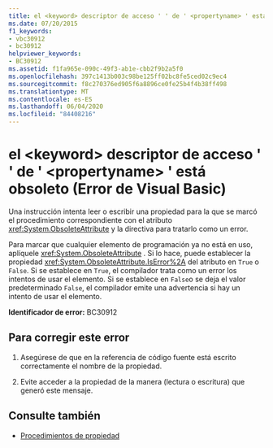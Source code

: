 ```yaml
---
title: el <keyword> descriptor de acceso ' ' de ' <propertyname> ' está obsoleto (Error de Visual Basic)
ms.date: 07/20/2015
f1_keywords:
- vbc30912
- bc30912
helpviewer_keywords:
- BC30912
ms.assetid: f1fa965e-090c-49f3-ab1e-cbb2f9b2a5f0
ms.openlocfilehash: 397c1413b003c98be125ff02bc8fe5ced02c9ec4
ms.sourcegitcommit: f8c270376ed905f6a8896ce0fe25b4f4b38ff498
ms.translationtype: MT
ms.contentlocale: es-ES
ms.lasthandoff: 06/04/2020
ms.locfileid: "84408216"
---
```

# <a name="keyword-accessor-of-propertyname-is-obsolete-visual-basic-error"></a>el \<keyword> descriptor de acceso ' ' de ' \<propertyname> ' está obsoleto (Error de Visual Basic)
Una instrucción intenta leer o escribir una propiedad para la que se marcó el procedimiento correspondiente con el atributo <xref:System.ObsoleteAttribute> y la directiva para tratarlo como un error.  
  
 Para marcar que cualquier elemento de programación ya no está en uso, aplíquele <xref:System.ObsoleteAttribute> . Si lo hace, puede establecer la propiedad <xref:System.ObsoleteAttribute.IsError%2A> del atributo en `True` o `False`. Si se establece en `True`, el compilador trata como un error los intentos de usar el elemento. Si se establece en `False`o se deja el valor predeterminado `False`, el compilador emite una advertencia si hay un intento de usar el elemento.  
  
 **Identificador de error:** BC30912  
  
## <a name="to-correct-this-error"></a>Para corregir este error  
  
1. Asegúrese de que en la referencia de código fuente está escrito correctamente el nombre de la propiedad.  
  
2. Evite acceder a la propiedad de la manera (lectura o escritura) que generó este mensaje.  
  
## <a name="see-also"></a>Consulte también

- [Procedimientos de propiedad](../programming-guide/language-features/procedures/property-procedures.md)
